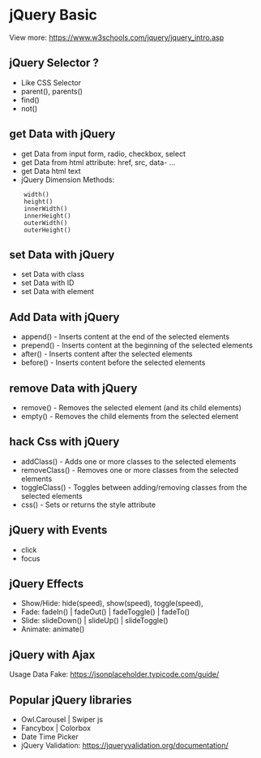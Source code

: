 # jQuery Basic

View more: <https://www.w3schools.com/jquery/jquery_intro.asp>

## jQuery Selector ?

- Like CSS Selector
- parent(), parents()
- find()
- not()

## get Data with jQuery

- get Data from input form, radio, checkbox, select
- get Data from html attribute: href, src, data- ...
- get Data html text
- jQuery Dimension Methods:

```code
    width()
    height()
    innerWidth()
    innerHeight()
    outerWidth()
    outerHeight()
```

## set Data with jQuery

- set Data with class
- set Data with ID
- set Data with element

## Add Data with jQuery 

- append() - Inserts content at the end of the selected elements
- prepend() - Inserts content at the beginning of the selected elements
- after() - Inserts content after the selected elements
- before() - Inserts content before the selected elements

## remove Data with jQuery

- remove() - Removes the selected element (and its child elements)
- empty() - Removes the child elements from the selected element

## hack Css with jQuery

- addClass() - Adds one or more classes to the selected elements
- removeClass() - Removes one or more classes from the selected elements
- toggleClass() - Toggles between adding/removing classes from the selected elements
- css() - Sets or returns the style attribute

## jQuery with Events

- click
- focus

## jQuery Effects

- Show/Hide: hide(speed), show(speed), toggle(speed),  
- Fade: fadeIn() | fadeOut() | fadeToggle() | fadeTo()
- Slide: slideDown() | slideUp() | slideToggle()
- Animate: animate()

## jQuery with Ajax

Usage Data Fake: <https://jsonplaceholder.typicode.com/guide/>


## Popular jQuery libraries

- Owl.Carousel | Swiper js
- Fancybox | Colorbox
- Date Time Picker
- jQuery Validation: <https://jqueryvalidation.org/documentation/>